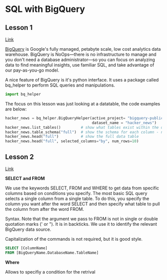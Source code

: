 # SQL with BigQuery

## Lesson 1

[Link](https://www.kaggle.com/dansbecker/getting-started-with-sql-and-bigquery)

[BigQuery](https://cloud.google.com/bigquery/docs/) is Google's fully managed, petabyte scale, low cost analytics data warehouse. BigQuery is NoOps—there is no infrastructure to manage and you don't need a database administrator—so you can focus on analyzing data to find meaningful insights, use familiar SQL, and take advantage of our pay-as-you-go model.

A nice feature of BigQuery is it's python interface. It uses a package called bq_helper to perform SQL queries and manipulations.

```python
import bq_helper
```

The focus on this lesson was just looking at a datatable, the code examples are below:

```python
hacker_news = bq_helper.BigQueryHelper(active_project= "bigquery-public-data", 
                                       dataset_name = "hacker_news")
hacker_news.list_tables()         # show what tables exist within the database
hacker_news.table_schema("full")  # show the schema for each column - name, data type, nullable and description
hacker_news.head("full")          # show the full data table
hacker_news.head("full", selected_columns="by", num_rows=10)
```

## Lesson 2

[Link](https://www.kaggle.com/dansbecker/select-from-where)

**SELECT and FROM**

We use the keywords SELECT, FROM and WHERE to get data from specific columns based on conditions you specify. The most basic SQL query selects a single column from a single table. To do this, you specify the column you want after the word SELECT and then specify what table to pull the column from after the word FROM.

Syntax. Note that the argument we pass to FROM is not in single or double quotation marks (' or "). It is in backticks. We use it to identify the relevant BigQuery data source.

Capitalization of the commands is not required, but it is good style.

```sql
SELECT [ColumnName]
FROM [BigQueryName.DatabaseName.TableName]
```

**Where**

Allows to specifiy a condition for the retrival 

